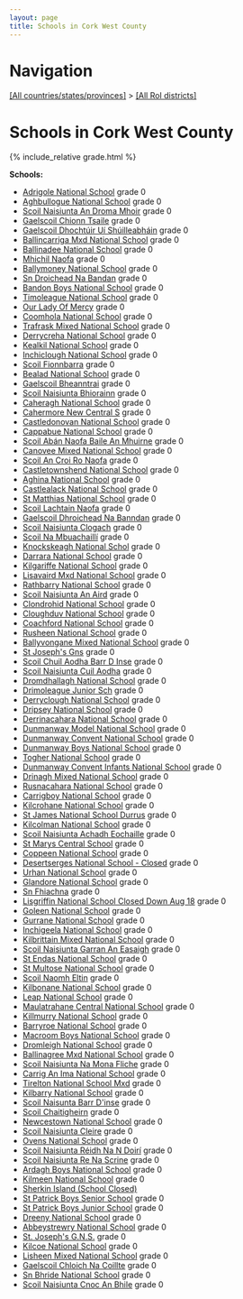 ```yaml
---
layout: page
title: Schools in Cork West County
---
```

# Navigation

[[All countries/states/provinces]](../..) > [[All RoI districts]](..)

# Schools in Cork West County

{% include_relative grade.html %}

**Schools:**

- [Adrigole National School](Adrigole_National_School.md) grade 0
- [Aghbullogue National School](Aghbullogue_National_School.md) grade 0
- [Scoil Naisiunta An Droma Mhoir](Scoil_Naisiunta_An_Droma_Mhoir.md) grade 0
- [Gaelscoil Chionn Tsaile](Gaelscoil_Chionn_Tsaile.md) grade 0
- [Gaelscoil Dhochtúir Uí Shúilleabháin](Gaelscoil_Dhochtúir_Uí_Shúilleabháin.md) grade 0
- [Ballincarriga Mxd National School](Ballincarriga_Mxd_National_School.md) grade 0
- [Ballinadee National School](Ballinadee_National_School.md) grade 0
- [Mhichil Naofa](Mhichil_Naofa.md) grade 0
- [Ballymoney National School](Ballymoney_National_School.md) grade 0
- [Sn Droichead Na Bandan](Sn_Droichead_Na_Bandan.md) grade 0
- [Bandon Boys National School](Bandon_Boys_National_School.md) grade 0
- [Timoleague National School](Timoleague_National_School.md) grade 0
- [Our Lady Of Mercy](Our_Lady_Of_Mercy.md) grade 0
- [Coomhola National School](Coomhola_National_School.md) grade 0
- [Trafrask Mixed National School](Trafrask_Mixed_National_School.md) grade 0
- [Derrycreha National School](Derrycreha_National_School.md) grade 0
- [Kealkil National School](Kealkil_National_School.md) grade 0
- [Inchiclough National School](Inchiclough_National_School.md) grade 0
- [Scoil Fionnbarra](Scoil_Fionnbarra.md) grade 0
- [Bealad National School](Bealad_National_School.md) grade 0
- [Gaelscoil Bheanntrai](Gaelscoil_Bheanntrai.md) grade 0
- [Scoil Naisiunta Bhiorainn](Scoil_Naisiunta_Bhiorainn.md) grade 0
- [Caheragh National School](Caheragh_National_School.md) grade 0
- [Cahermore New Central S](Cahermore_New_Central_S.md) grade 0
- [Castledonovan National School](Castledonovan_National_School.md) grade 0
- [Cappabue National School](Cappabue_National_School.md) grade 0
- [Scoil Abán Naofa Baile An Mhuirne](Scoil_Abán_Naofa_Baile_An_Mhuirne.md) grade 0
- [Canovee Mixed National School](Canovee_Mixed_National_School.md) grade 0
- [Scoil An Croi Ro Naofa](Scoil_An_Croi_Ro_Naofa.md) grade 0
- [Castletownshend National School](Castletownshend_National_School.md) grade 0
- [Aghina National School](Aghina_National_School.md) grade 0
- [Castlealack National School](Castlealack_National_School.md) grade 0
- [St Matthias National School](St_Matthias_National_School.md) grade 0
- [Scoil Lachtain Naofa](Scoil_Lachtain_Naofa.md) grade 0
- [Gaelscoil Dhroichead Na Banndan](Gaelscoil_Dhroichead_Na_Banndan.md) grade 0
- [Scoil Naisiunta Clogach](Scoil_Naisiunta_Clogach.md) grade 0
- [Scoil Na Mbuachaillí](Scoil_Na_Mbuachaillí.md) grade 0
- [Knockskeagh National Schol](Knockskeagh_National_Schol.md) grade 0
- [Darrara National School](Darrara_National_School.md) grade 0
- [Kilgariffe National School](Kilgariffe_National_School.md) grade 0
- [Lisavaird Mxd National School](Lisavaird_Mxd_National_School.md) grade 0
- [Rathbarry National School](Rathbarry_National_School.md) grade 0
- [Scoil Naisiunta An Aird](Scoil_Naisiunta_An_Aird.md) grade 0
- [Clondrohid National School](Clondrohid_National_School.md) grade 0
- [Cloughduv National School](Cloughduv_National_School.md) grade 0
- [Coachford National School](Coachford_National_School.md) grade 0
- [Rusheen National School](Rusheen_National_School.md) grade 0
- [Ballyvongane Mixed National School](Ballyvongane_Mixed_National_School.md) grade 0
- [St Joseph's Gns](St_Joseph's_Gns.md) grade 0
- [Scoil Chuil Aodha Barr D Inse](Scoil_Chuil_Aodha_Barr_D_Inse.md) grade 0
- [Scoil Naisiunta Cuil Aodha](Scoil_Naisiunta_Cuil_Aodha.md) grade 0
- [Dromdhallagh National School](Dromdhallagh_National_School.md) grade 0
- [Drimoleague Junior Sch](Drimoleague_Junior_Sch.md) grade 0
- [Derryclough National School](Derryclough_National_School.md) grade 0
- [Dripsey National School](Dripsey_National_School.md) grade 0
- [Derrinacahara National School](Derrinacahara_National_School.md) grade 0
- [Dunmanway Model National School](Dunmanway_Model_National_School.md) grade 0
- [Dunmanway Convent National School](Dunmanway_Convent_National_School.md) grade 0
- [Dunmanway Boys National School](Dunmanway_Boys_National_School.md) grade 0
- [Togher National School](Togher_National_School.md) grade 0
- [Dunmanway Convent Infants National School](Dunmanway_Convent_Infants_National_School.md) grade 0
- [Drinagh Mixed National School](Drinagh_Mixed_National_School.md) grade 0
- [Rusnacahara National School](Rusnacahara_National_School.md) grade 0
- [Carrigboy National School](Carrigboy_National_School.md) grade 0
- [Kilcrohane National School](Kilcrohane_National_School.md) grade 0
- [St James National School Durrus](St_James_National_School_Durrus.md) grade 0
- [Kilcolman National School](Kilcolman_National_School.md) grade 0
- [Scoil Naisiunta Achadh Eochaille](Scoil_Naisiunta_Achadh_Eochaille.md) grade 0
- [St Marys Central School](St_Marys_Central_School.md) grade 0
- [Coppeen National School](Coppeen_National_School.md) grade 0
- [Desertserges National School - Closed](Desertserges_National_School_-_Closed.md) grade 0
- [Urhan National School](Urhan_National_School.md) grade 0
- [Glandore National School](Glandore_National_School.md) grade 0
- [Sn Fhiachna](Sn_Fhiachna.md) grade 0
- [Lisgriffin National School Closed Down Aug 18](Lisgriffin_National_School_Closed_Down_Aug_18.md) grade 0
- [Goleen National School](Goleen_National_School.md) grade 0
- [Gurrane National School](Gurrane_National_School.md) grade 0
- [Inchigeela National School](Inchigeela_National_School.md) grade 0
- [Kilbrittain Mixed National School](Kilbrittain_Mixed_National_School.md) grade 0
- [Scoil Naisiunta Garran An Easaigh](Scoil_Naisiunta_Garran_An_Easaigh.md) grade 0
- [St Endas National School](St_Endas_National_School.md) grade 0
- [St Multose National School](St_Multose_National_School.md) grade 0
- [Scoil Naomh Eltin](Scoil_Naomh_Eltin.md) grade 0
- [Kilbonane National School](Kilbonane_National_School.md) grade 0
- [Leap National School](Leap_National_School.md) grade 0
- [Maulatrahane Central National School](Maulatrahane_Central_National_School.md) grade 0
- [Killmurry National School](Killmurry_National_School.md) grade 0
- [Barryroe National School](Barryroe_National_School.md) grade 0
- [Macroom Boys National School](Macroom_Boys_National_School.md) grade 0
- [Dromleigh National School](Dromleigh_National_School.md) grade 0
- [Ballinagree Mxd National School](Ballinagree_Mxd_National_School.md) grade 0
- [Scoil Naisiunta Na Mona Fliche](Scoil_Naisiunta_Na_Mona_Fliche.md) grade 0
- [Carrig An Ima National School](Carrig_An_Ima_National_School.md) grade 0
- [Tirelton National School Mxd](Tirelton_National_School_Mxd.md) grade 0
- [Kilbarry National School](Kilbarry_National_School.md) grade 0
- [Scoil Naisunta Barr D'inse](Scoil_Naisunta_Barr_D'inse.md) grade 0
- [Scoil Chaitigheirn](Scoil_Chaitigheirn.md) grade 0
- [Newcestown National School](Newcestown_National_School.md) grade 0
- [Scoil Naisiunta Cleire](Scoil_Naisiunta_Cleire.md) grade 0
- [Ovens National School](Ovens_National_School.md) grade 0
- [Scoil Naisiunta Réidh Na N Doirí](Scoil_Naisiunta_Réidh_Na_N_Doirí.md) grade 0
- [Scoil Naisiunta Re Na Scrine](Scoil_Naisiunta_Re_Na_Scrine.md) grade 0
- [Ardagh Boys National School](Ardagh_Boys_National_School.md) grade 0
- [Kilmeen National School](Kilmeen_National_School.md) grade 0
- [Sherkin Island (School Closed)](Sherkin_Island_(School_Closed).md)
- [St Patrick Boys Senior School](St_Patrick_Boys_Senior_School.md) grade 0
- [St Patrick Boys Junior School](St_Patrick_Boys_Junior_School.md) grade 0
- [Dreeny National School](Dreeny_National_School.md) grade 0
- [Abbeystrewry National School](Abbeystrewry_National_School.md) grade 0
- [St. Joseph's G.N.S.](St._Joseph's_G.N.S..md) grade 0
- [Kilcoe National School](Kilcoe_National_School.md) grade 0
- [Lisheen Mixed National School](Lisheen_Mixed_National_School.md) grade 0
- [Gaelscoil Chloich Na Coillte](Gaelscoil_Chloich_Na_Coillte.md) grade 0
- [Sn Bhride National School](Sn_Bhride_National_School.md) grade 0
- [Scoil Naisiunta Cnoc An Bhile](Scoil_Naisiunta_Cnoc_An_Bhile.md) grade 0
